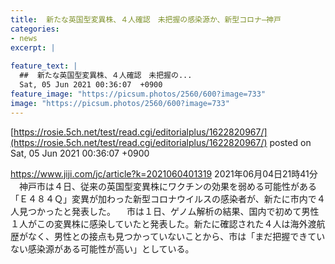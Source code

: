 ```yaml
---
title:  新たな英国型変異株、４人確認　未把握の感染源か、新型コロナ—神戸  
categories:
- news
excerpt: |
  
feature_text: |
  ##  新たな英国型変異株、４人確認　未把握の...
  Sat, 05 Jun 2021 00:36:07  +0900
feature_image: "https://picsum.photos/2560/600?image=733"
image: "https://picsum.photos/2560/600?image=733"
---
```


[https://rosie.5ch.net/test/read.cgi/editorialplus/1622820967/](https://rosie.5ch.net/test/read.cgi/editorialplus/1622820967/)
posted on Sat, 05 Jun 2021 00:36:07  +0900

<!--more-->

https://www.jiji.com/jc/article?k=2021060401319 2021年06月04日21時41分 　神戸市は４日、従来の英国型変異株にワクチンの効果を弱める可能性がある「Ｅ４８４Ｑ」変異が加わった新型コロナウイルスの感染者が、新たに市内で４人見つかったと発表した。 　市は１日、ゲノム解析の結果、国内で初めて男性１人がこの変異株に感染していたと発表した。新たに確認された４人は海外渡航歴がなく、男性との接点も見つかっていないことから、市は「まだ把握できていない感染源がある可能性が高い」としている。
